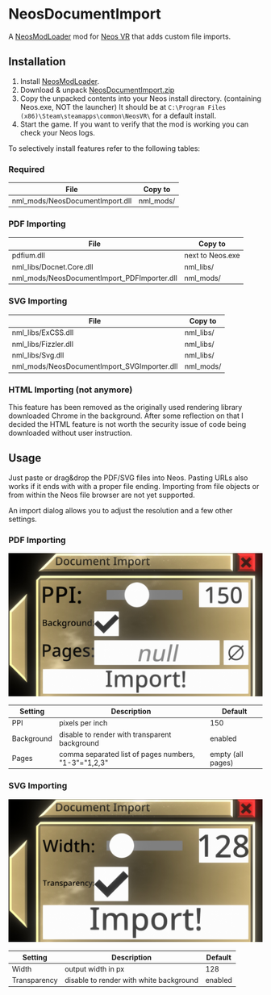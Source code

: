 # NeosDocumentImport

A [NeosModLoader](https://github.com/zkxs/NeosModLoader) mod for [Neos VR](https://neos.com/) that adds custom file imports.

## Installation
1. Install [NeosModLoader](https://github.com/zkxs/NeosModLoader).
2. Download & unpack [NeosDocumentImport.zip](https://github.com/mpmxyz/NeosDocumentImport/releases/latest/download/NeosDocumentImport.zip)
3. Copy the unpacked contents into your Neos install directory. (containing Neos.exe, NOT the launcher)
It should be at `C:\Program Files (x86)\Steam\steamapps\common\NeosVR\` for a default install.
4. Start the game. If you want to verify that the mod is working you can check your Neos logs.

To selectively install features refer to the following tables:

### Required
|File|Copy to|
|----|-------|
|nml_mods/NeosDocumentImport.dll|nml_mods/|

### PDF Importing
|File|Copy to|
|----|-------|
|pdfium.dll|next to Neos.exe|
|nml_libs/Docnet.Core.dll|nml_libs/|
|nml_mods/NeosDocumentImport_PDFImporter.dll|nml_mods/|

### SVG Importing
|File|Copy to|
|----|-------|
|nml_libs/ExCSS.dll|nml_libs/|
|nml_libs/Fizzler.dll|nml_libs/|
|nml_libs/Svg.dll|nml_libs/|
|nml_mods/NeosDocumentImport_SVGImporter.dll|nml_mods/|

### HTML Importing (not anymore)
This feature has been removed as the originally used rendering library downloaded Chrome in the background.
After some reflection on that I decided the HTML feature is not worth the security issue of code being downloaded without user instruction.

## Usage
Just paste or drag&drop the PDF/SVG files into Neos.
Pasting URLs also works if it ends with with a proper file ending.
Importing from file objects or from within the Neos file browser are not yet supported.

An import dialog allows you to adjust the resolution and a few other settings.

### PDF Importing
![PDF import dialog](pictures/config_pdf.jpg)

|Setting|Description|Default|
|---|---|---|
|PPI|pixels per inch|150|
|Background|disable to render with transparent background|enabled|
|Pages|comma separated list of pages numbers, "1-3"="1,2,3"|empty (all pages)|

### SVG Importing
![SVG import dialog](pictures/config_svg.jpg)

|Setting|Description|Default|
|---|---|---|
|Width|output width in px|128|
|Transparency|disable to render with white background|enabled|

